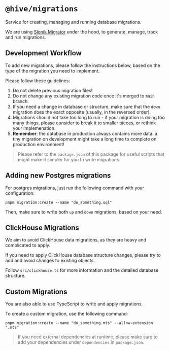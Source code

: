 # `@hive/migrations`

Service for creating, managing and running database migrations.

We are using [Slonik Migrator](https://github.com/mmkal/slonik-tools/tree/main/packages/migrator)
under the hood, to generate, manage, track and run migrations.

## Development Workflow

To add new migrations, please follow the instructions below, based on the type of the migration you
need to implement.

Please follow these guidelines:

1. Do not delete previous migration files!
2. Do not change any existing migration code once it's merged to `main` branch.
3. If you need a change in database or structure, make sure that the `down` migration does the exact
   opposite (usually, in the reversed order).
4. Migrations should not take too long to run - if your migration is doing too many things, please
   consider to break it to smaller pieces, or rethink your implemenation.
5. **Remember**: the database in production always contains more data: a tiny migration on
   development might take a long time to complete on production environment!

> Please refer to the `package.json` of this package for useful scripts that might make it simpler
> for you to write migrations.

## Adding new Postgres migrations

For postgres migrations, just run the following command with your configuration:

```
pnpm migration:create --name "do_something.sql"
```

Then, make sure to write both `up` and `down` migrations, based on your need.

## ClickHouse Migrations

We aim to avoid ClickHouse data migrations, as they are heavy and complicated to apply.

If you need to apply ClickHouse database structure changes, please try to add and avoid changes to
existing objects.

Follow `src/clickhouse.ts` for more information and the detailed database structure.

## Custom Migrations

You are also able to use TypeScript to write and apply migrations.

To create a custom migration, use the following command:

```
pnpm migration:create --name "do_something.mts" --allow-extension ".mts"
```

> If you need external dependencies at runtime, please make sure to add your dependencies under
> `dependencies` in `package.json`.

